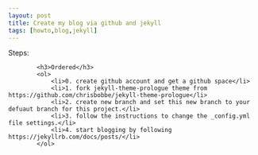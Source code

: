 ```yaml
---
layout: post
title: Create my blog via github and jekyll
tags: [howto,blog,jekyll]
---
```

Steps:
<div class="6u$ 12u$(small)">
			
			<h3>Ordered</h3>
			<ol>
				<li>0. create github account and get a github space</li>
				<li>1. fork jekyll-theme-prologue theme from https://github.com/chrisbobbe/jekyll-theme-prologue</li>
				<li>2. create new branch and set this new branch to your defuaut branch for this project.</li>
				<li>3. follow the instructions to change the _config.yml file settings.</li>
				<li>4. start blogging by following https://jekyllrb.com/docs/posts/</li>
			</ol>
		
</div>
    





